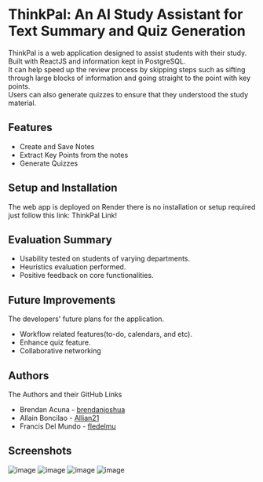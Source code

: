 # ThinkPal: An AI Study Assistant for Text Summary and Quiz Generation
ThinkPal is a web application designed to assist students with their study. Built with ReactJS and information kept in PostgreSQL.<br>
It can help speed up the review process by skipping steps such as sifting through large blocks of information and going straight to the point with key points.<br>
Users can also generate quizzes to ensure that they understood the study material.

## Features
- Create and Save Notes
- Extract Key Points from the notes
- Generate Quizzes

## Setup and Installation
The web app is deployed on Render there is no installation or setup required just follow this link: <a src="https://app-dev-project-frontend.onrender.com/">ThinkPal Link!</a>

## Evaluation Summary
- Usability tested on students of varying departments.
- Heuristics evaluation performed.
- Positive feedback on core functionalities.

## Future Improvements
The developers' future plans for the application.
- Workflow related features(to-do, calendars, and etc).
- Enhance quiz feature.
- Collaborative networking

## Authors
The Authors and their GitHub Links
- Brendan Acuna - [brendanjoshua](https://github.com/brendanjoshua)
- Allain Boncilao - [Allian21](https://github.com/Allian21)
- Francis Del Mundo - [fledelmu](https://github.com/fledelmu)

## Screenshots
![image](https://github.com/user-attachments/assets/eaf41e56-a8f1-4169-b5b1-78a22f86a4e3)
![image](https://github.com/user-attachments/assets/d412f174-31be-4d13-8de7-b8c8c4ea5ef9)
![image](https://github.com/user-attachments/assets/2f18e947-20a4-4304-8298-44eda5f2b6d4)
![image](https://github.com/user-attachments/assets/4aae20d4-5f33-4bf0-bfed-d7fd16d2090e)


